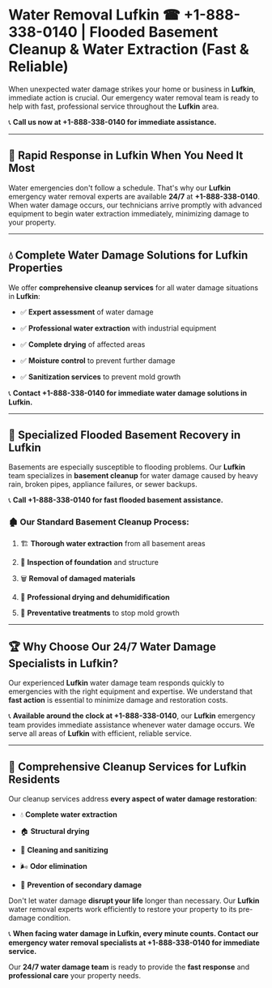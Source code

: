 # Water Removal Lufkin ☎ +1-888-338-0140 | Flooded Basement Cleanup & Water Extraction (Fast & Reliable)

When unexpected water damage strikes your home or business in **Lufkin**, immediate action is crucial. Our emergency water removal team is ready to help with fast, professional service throughout the **Lufkin** area. 

📞 **Call us now at +1-888-338-0140 for immediate assistance.**
---
## 🚀 Rapid Response in Lufkin When You Need It Most
Water emergencies don't follow a schedule. That's why our **Lufkin** emergency water removal experts are available **24/7** at **+1-888-338-0140**. When water damage occurs, our technicians arrive promptly with advanced equipment to begin water extraction immediately, minimizing damage to your property.
---
## 💧 Complete Water Damage Solutions for Lufkin Properties
We offer **comprehensive cleanup services** for all water damage situations in **Lufkin**:
- ✅ **Expert assessment** of water damage  
- ✅ **Professional water extraction** with industrial equipment  
- ✅ **Complete drying** of affected areas  
- ✅ **Moisture control** to prevent further damage  
- ✅ **Sanitization services** to prevent mold growth  
📞 **Contact +1-888-338-0140 for immediate water damage solutions in Lufkin.**
---
## 🌊 Specialized Flooded Basement Recovery in Lufkin
Basements are especially susceptible to flooding problems. Our **Lufkin** team specializes in **basement cleanup** for water damage caused by heavy rain, broken pipes, appliance failures, or sewer backups. 
📞 **Call +1-888-338-0140 for fast flooded basement assistance.**
### 🏚️ Our Standard Basement Cleanup Process:
1. 🏗️ **Thorough water extraction** from all basement areas  
2. 🔎 **Inspection of foundation** and structure  
3. 🗑️ **Removal of damaged materials**  
4. 💨 **Professional drying and dehumidification**  
5. 🚫 **Preventative treatments** to stop mold growth  
---
## 🏆 Why Choose Our 24/7 Water Damage Specialists in Lufkin?
Our experienced **Lufkin** water damage team responds quickly to emergencies with the right equipment and expertise. We understand that **fast action** is essential to minimize damage and restoration costs.
📞 **Available around the clock at +1-888-338-0140**, our **Lufkin** emergency team provides immediate assistance whenever water damage occurs. We serve all areas of **Lufkin** with efficient, reliable service.
---
## 🧹 Comprehensive Cleanup Services for Lufkin Residents
Our cleanup services address **every aspect of water damage restoration**:
- 💧 **Complete water extraction**  
- 🏠 **Structural drying**  
- 🧼 **Cleaning and sanitizing**  
- 🌬️ **Odor elimination**  
- 🚫 **Prevention of secondary damage**  
Don't let water damage **disrupt your life** longer than necessary. Our **Lufkin** water removal experts work efficiently to restore your property to its pre-damage condition.
📞 **When facing water damage in Lufkin, every minute counts. Contact our emergency water removal specialists at +1-888-338-0140 for immediate service.**
Our **24/7 water damage team** is ready to provide the **fast response** and **professional care** your property needs.
